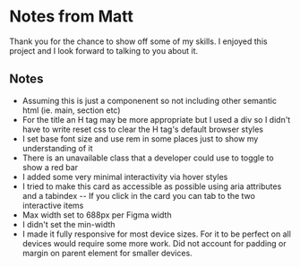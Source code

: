 # Notes from Matt

Thank you for the chance to show off some of my skills.  I enjoyed this project and I look forward to talking to you about it.
## Notes
- Assuming this is just a componenent so not including other semantic html (ie. main, section etc)
- For the title an H tag may be more appropriate but I used a div so I didn't have to write reset css to clear the H tag's default browser styles
- I set base font size and use rem in some places just to show my understanding of it
- There is an unavailable class that a developer could use to toggle to show a red bar
- I added some very minimal interactivity via hover styles
- I tried to make this card as accessible as possible using aria attributes and a tabindex
-- If you click in the card you can tab to the two interactive items
- Max width set to 688px per Figma width
- I didn't set the min-width
- I made it fully responsive for most device sizes. For it to be perfect on all devices would require some more work. Did not account for padding or margin on parent element for smaller devices.
